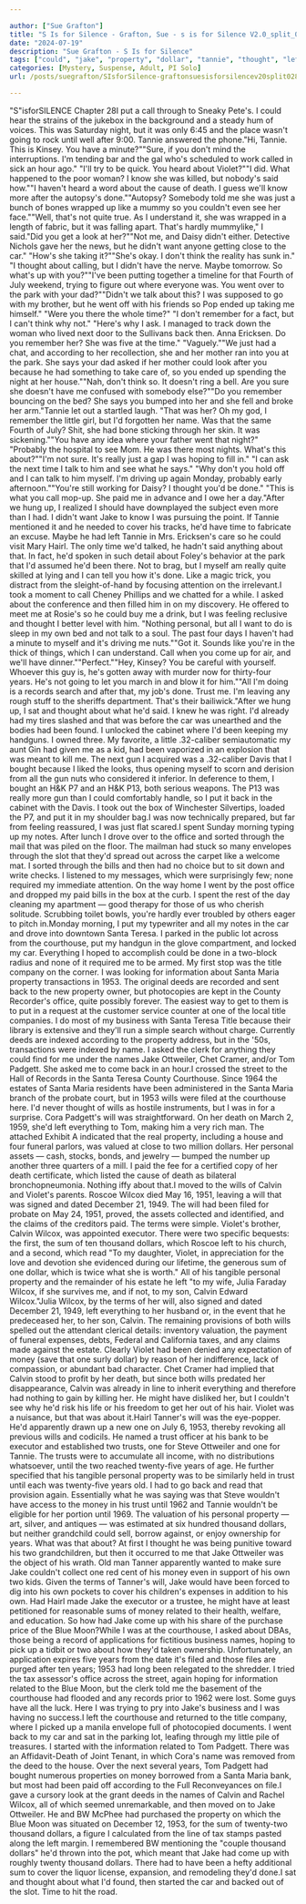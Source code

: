 ```yaml
---

author: ["Sue Grafton"]
title: "S Is for Silence - Grafton, Sue - s is for Silence V2.0_split_028.htm"
date: "2024-07-19"
description: "Sue Grafton - S Is for Silence"
tags: ["could", "jake", "property", "dollar", "tannie", "thought", "left", "year", "santa", "one", "two", "calvin", "put", "violet", "car", "time", "back", "name", "trust", "courthouse", "will", "wilcox", "death", "went", "asked"]
categories: [Mystery, Suspense, Adult, PI Solo]
url: /posts/suegrafton/SIsforSilence-graftonsuesisforsilencev20split028htm

---
```



"S"isforSILENCE
Chapter 28I put a call through to Sneaky Pete's. I could hear the strains of the jukebox in the background and a steady hum of voices. This was Saturday night, but it was only 6:45 and the place wasn't going to rock until well after 9:00. Tannie answered the phone."Hi, Tannie. This is Kinsey. You have a minute?""Sure, if you don't mind the interruptions. I'm tending bar and the gal who's scheduled to work called in sick an hour ago." "I'll try to be quick. You heard about Violet?""I did. What happened to the poor woman? I know she was killed, but nobody's said how.""I haven't heard a word about the cause of death. I guess we'll know more after the autopsy's done.""Autopsy? Somebody told me she was just a bunch of bones wrapped up like a mummy so you couldn't even see her face.""Well, that's not quite true. As I understand it, she was wrapped in a length of fabric, but it was falling apart. That's hardly mummylike," I said."Did you get a look at her?""Not me, and Daisy didn't either. Detective Nichols gave her the news, but he didn't want anyone getting close to the car." "How's she taking it?""She's okay. I don't think the reality has sunk in." "I thought about calling, but I didn't have the nerve. Maybe tomorrow. So what's up with you?""I've been putting together a timeline for that Fourth of July weekend, trying to figure out where everyone was. You went over to the park with your dad?""Didn't we talk about this? I was supposed to go with my brother, but he went off with his friends so Pop ended up taking me himself." "Were you there the whole time?" "I don't remember for a fact, but I can't think why not." "Here's why I ask. I managed to track down the woman who lived next door to the Sullivans back then. Anna Ericksen. Do you remember her? She was five at the time." "Vaguely.""We just had a chat, and according to her recollection, she and her mother ran into you at the park. She says your dad asked if her mother could look after you because he had something to take care of, so you ended up spending the night at her house.""Nah, don't think so. It doesn't ring a bell. Are you sure she doesn't have me confused with somebody else?""Do you remember bouncing on the bed? She says you bumped into her and she fell and broke her arm."Tannie let out a startled laugh. "That was her? Oh my god, I remember the little girl, but I'd forgotten her name. Was that the same Fourth of July? Shit, she had bone sticking through her skin. It was sickening.""You have any idea where your father went that night?" "Probably the hospital to see Mom. He was there most nights. What's this about?""I'm not sure. It's really just a gap I was hoping to fill in." "I can ask the next time I talk to him and see what he says." "Why don't you hold off and I can talk to him myself. I'm driving up again Monday, probably early afternoon.""You're still working for Daisy? I thought you'd be done." "This is what you call mop-up. She paid me in advance and I owe her a day."After we hung up, I realized I should have downplayed the subject even more than I had. I didn't want Jake to know I was pursuing the point. If Tannie mentioned it and he needed to cover his tracks, he'd have time to fabricate an excuse. Maybe he had left Tannie in Mrs. Ericksen's care so he could visit Mary Hairl. The only time we'd talked, he hadn't said anything about that. In fact, he'd spoken in such detail about Foley's behavior at the park that I'd assumed he'd been there. Not to brag, but I myself am really quite skilled at lying and I can tell you how it's done. Like a magic trick, you distract from the sleight-of-hand by focusing attention on the irrelevant.I took a moment to call Cheney Phillips and we chatted for a while. I asked about the conference and then filled him in on my discovery. He offered to meet me at Rosie's so he could buy me a drink, but I was feeling reclusive and thought I better level with him. "Nothing personal, but all I want to do is sleep in my own bed and not talk to a soul. The past four days I haven't had a minute to myself and it's driving me nuts.""Got it. Sounds like you're in the thick of things, which I can understand. Call when you come up for air, and we'll have dinner.""Perfect.""Hey, Kinsey? You be careful with yourself. Whoever this guy is, he's gotten away with murder now for thirty-four years. He's not going to let you march in and blow it for him.""All I'm doing is a records search and after that, my job's done. Trust me. I'm leaving any rough stuff to the sheriffs department. That's their bailiwick."After we hung up, I sat and thought about what he'd said. I knew he was right. I'd already had my tires slashed and that was before the car was unearthed and the bodies had been found. I unlocked the cabinet where I'd been keeping my handguns. I owned three. My favorite, a little .32-caliber semiautomatic my aunt Gin had given me as a kid, had been vaporized in an explosion that was meant to kill me. The next gun I acquired was a .32-caliber Davis that I bought because I liked the looks, thus opening myself to scorn and derision from all the gun nuts who considered it inferior. In deference to them, I bought an H&K P7 and an H&K P13, both serious weapons. The P13 was really more gun than I could comfortably handle, so I put it back in the cabinet with the Davis. I took out the box of Winchester Silvertips, loaded the P7, and put it in my shoulder bag.I was now technically prepared, but far from feeling reassured, I was just flat scared.I spent Sunday morning typing up my notes. After lunch I drove over to the office and sorted through the mail that was piled on the floor. The mailman had stuck so many envelopes through the slot that they'd spread out across the carpet like a welcome mat. I sorted through the bills and then had no choice but to sit down and write checks. I listened to my messages, which were surprisingly few; none required my immediate attention. On the way home I went by the post office and dropped my paid bills in the box at the curb. I spent the rest of the day cleaning my apartment — good therapy for those of us who cherish solitude. Scrubbing toilet bowls, you're hardly ever troubled by others eager to pitch in.Monday morning, I put my typewriter and all my notes in the car and drove into downtown Santa Teresa. I parked in the public lot across from the courthouse, put my handgun in the glove compartment, and locked my car. Everything I hoped to accomplish could be done in a two-block radius and none of it required me to be armed. My first stop was the title company on the corner. I was looking for information about Santa Maria property transactions in 1953. The original deeds are recorded and sent back to the new property owner, but photocopies are kept in the County Recorder's office, quite possibly forever. The easiest way to get to them is to put in a request at the customer service counter at one of the local title companies. I do most of my business with Santa Teresa Title because their library is extensive and they'll run a simple search without charge. Currently deeds are indexed according to the property address, but in the '50s, transactions were indexed by name. I asked the clerk for anything they could find for me under the names Jake Ottweiler, Chet Cramer, and/or Tom Padgett. She asked me to come back in an hour.I crossed the street to the Hall of Records in the Santa Teresa County Courthouse. Since 1964 the estates of Santa Maria residents have been administered in the Santa Maria branch of the probate court, but in 1953 wills were filed at the courthouse here. I'd never thought of wills as hostile instruments, but I was in for a surprise. Cora Padgett's will was straightforward. On her death on March 2, 1959, she'd left everything to Tom, making him a very rich man. The attached Exhibit A indicated that the real property, including a house and four funeral parlors, was valued at close to two million dollars. Her personal assets — cash, stocks, bonds, and jewelry — bumped the number up another three quarters of a mill. I paid the fee for a certified copy of her death certificate, which listed the cause of death as bilateral bronchopneumonia. Nothing iffy about that.I moved to the wills of Calvin and Violet's parents. Roscoe Wilcox died May 16, 1951, leaving a will that was signed and dated December 21, 1949. The will had been filed for probate on May 24, 1951, proved, the assets collected and identified, and the claims of the creditors paid. The terms were simple. Violet's brother, Calvin Wilcox, was appointed executor. There were two specific bequests: the first, the sum of ten thousand dollars, which Roscoe left to his church, and a second, which read "To my daughter, Violet, in appreciation for the love and devotion she evidenced during our lifetime, the generous sum of one dollar, which is twice what she is worth." All of his tangible personal property and the remainder of his estate he left "to my wife, Julia Faraday Wilcox, if she survives me, and if not, to my son, Calvin Edward Wilcox."Julia Wilcox, by the terms of her will, also signed and dated December 21, 1949, left everything to her husband or, in the event that he predeceased her, to her son, Calvin. The remaining provisions of both wills spelled out the attendant clerical details: inventory valuation, the payment of funeral expenses, debts, Federal and California taxes, and any claims made against the estate. Clearly Violet had been denied any expectation of money (save that one surly dollar) by reason of her indifference, lack of compassion, or abundant bad character. Chet Cramer had implied that Calvin stood to profit by her death, but since both wills predated her disappearance, Calvin was already in line to inherit everything and therefore had nothing to gain by killing her. He might have disliked her, but I couldn't see why he'd risk his life or his freedom to get her out of his hair. Violet was a nuisance, but that was about it.Hairl Tanner's will was the eye-popper. He'd apparently drawn up a new one on July 6, 1953, thereby revoking all previous wills and codicils. He named a trust officer at his bank to be executor and established two trusts, one for Steve Ottweiler and one for Tannie. The trusts were to accumulate all income, with no distributions whatsoever, until the two reached twenty-five years of age. He further specified that his tangible personal property was to be similarly held in trust until each was twenty-five years old. I had to go back and read that provision again. Essentially what he was saying was that Steve wouldn't have access to the money in his trust until 1962 and Tannie wouldn't be eligible for her portion until 1969. The valuation of his personal property — art, silver, and antiques — was estimated at six hundred thousand dollars, but neither grandchild could sell, borrow against, or enjoy ownership for years. What was that about? At first I thought he was being punitive toward his two grandchildren, but then it occurred to me that Jake Ottweiler was the object of his wrath. Old man Tanner apparently wanted to make sure Jake couldn't collect one red cent of his money even in support of his own two kids. Given the terms of Tanner's will, Jake would have been forced to dig into his own pockets to cover his children's expenses in addition to his own. Had Hairl made Jake the executor or a trustee, he might have at least petitioned for reasonable sums of money related to their health, welfare, and education. So how had Jake come up with his share of the purchase price of the Blue Moon?While I was at the courthouse, I asked about DBAs, those being a record of applications for fictitious business names, hoping to pick up a tidbit or two about how they'd taken ownership. Unfortunately, an application expires five years from the date it's filed and those files are purged after ten years; 1953 had long been relegated to the shredder. I tried the tax assessor's office across the street, again hoping for information related to the Blue Moon, but the clerk told me the basement of the courthouse had flooded and any records prior to 1962 were lost. Some guys have all the luck. Here I was trying to pry into Jake's business and I was having no success.I left the courthouse and returned to the title company, where I picked up a manila envelope full of photocopied documents. I went back to my car and sat in the parking lot, leafing through my little pile of treasures. I started with the information related to Tom Padgett. There was an Affidavit-Death of Joint Tenant, in which Cora's name was removed from the deed to the house. Over the next several years, Tom Padgett had bought numerous properties on money borrowed from a Santa Maria bank, but most had been paid off according to the Full Reconveyances on file.I gave a cursory look at the grant deeds in the names of Calvin and Rachel Wilcox, all of which seemed unremarkable, and then moved on to Jake Ottweiler. He and BW McPhee had purchased the property on which the Blue Moon was situated on December 12, 1953, for the sum of twenty-two thousand dollars, a figure I calculated from the line of tax stamps pasted along the left margin. I remembered BW mentioning the "couple thousand dollars" he'd thrown into the pot, which meant that Jake had come up with roughly twenty thousand dollars. There had to have been a hefty additional sum to cover the liquor license, expansion, and remodeling they'd done.I sat and thought about what I'd found, then started the car and backed out of the slot. Time to hit the road.
